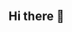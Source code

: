 ## Hi there 👋

<!--
**fr3dy5/fr3dy5** is a ✨ _special_ ✨ repository because its `README.md` (this file) appears on your GitHub profile.

Here are some ideas to get you started:

- 🔭 I’m currently working on ... the assignment
- 🌱 I’m currently learning ... frontend
- 👯 I’m looking to collaborate on ... assignments
- 🤔 I’m looking for help with ... coding
- 💬 Ask me about ... anything
- 📫 How to reach me: ... phone
- 😄 Pronouns: ... hehe
- ⚡ Fun fact: ... ??
-->
